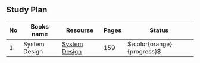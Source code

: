 
## Study Plan

|No|Books name|Resourse|Pages|Status|
|---|---|---|----|---|
|1.|System Design|[System Design](https://github.com/abbos0123/Computer-Science-Books/blob/main/System-Design/System%20Design%20The%20big%20Archive.pdf)|159|$\color{orange}{progress}$|
